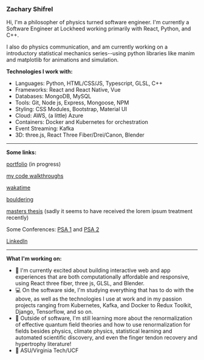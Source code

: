 ### Zachary Shifrel

Hi, I'm a philosopher of physics turned software engineer. I'm currently a Software Engineer at Lockheed working primarily with React, Python, and C++.

I also do physics communication, and am currently working on a introductory statistical mechanics series--using python libraries like manim and matplotlib for animations and simulation. 

**Technologies I work with:**

- Languages: Python, HTML/CSS/JS, Typescript, GLSL, C++
- Frameworks: React and React Native, Vue
- Databases: MongoDB, MySQL
- Tools: Git, Node js, Express, Mongoose, NPM
- Styling: CSS Modules, Bootstrap, Material UI
- Cloud: AWS, (a little) Azure
- Containers: Docker and Kubernetes for orchestration
- Event Streaming: Kafka
- 3D: three.js, React Three Fiber/Drei/Canon, Blender

---

**Some links:**

[portfolio](https://main.d2gdwsemshwdm6.amplifyapp.com/) (in progress)

[my code walkthroughs](https://gist.github.com/dataseyo)

[wakatime](https://wakatime.com/@a12ba76a-10c1-42b3-aafb-0619ed0dd2c7)

[bouldering](https://www.instagram.com/zachshifrel/)

[masters thesis](https://vtechworks.lib.vt.edu/handle/10919/102340) (sadly it seems to have received the lorem ipsum treatment recently)

Some Conferences: [PSA 1](https://psa2020.philsci.org/program-schedule/sponsor-lounge/program/54/concepts-as-epistemic-tools-a-comparative-approach) and [PSA 2](https://psa2018.philsci.org/component/dryfta/abstract/public/430/110-biological-structures)

[LinkedIn](https://www.linkedin.com/in/zachary-shifrel/)

---

**What I'm working on:**

- 🔭 I'm currently excited about building interactive web and app experiences that are both computationally affordable and responsive, using React three fiber, three js, GLSL, and Blender. 
- 💻 On the software side, I'm studying everything that has to do with the above, as well as the technologies I use at work and in my passion projects ranging from Kubernetes, Kafka, and Docker to Redux Toolkit, Django, Tensorflow, and so on. 
- 🔬 Outside of software, I'm still learning more about the renormalization of effective quantum field theories and how to use renormalization for fields besides physics, climate physics, statistical learning and automated scientific discovery, and even the finger tendon recovery and hypertrophy literature!
- 📜 ASU/Virginia Tech/UCF

